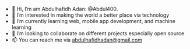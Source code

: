 - 👋 Hi, I’m am Abdulhafidh Adan: @Abdul400.
- 👀 I’m interested in making the world a better place via technology
- 🌱 I’m currently learning web, mobile app development, and machine learning
- 💞️ I’m looking to collaborate on different projects especially open source
- 📫 You can reach me via abdulhafidhadan@gmail.com

<!---
Abdul400/Abdul400 is a ✨ special ✨ repository because its `README.md` (this file) appears on your GitHub profile.
You can click the Preview link to take a look at your changes.
--->
